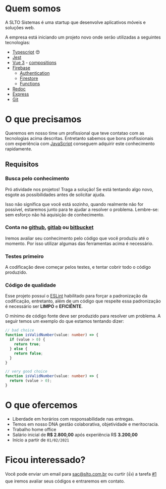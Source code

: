 # Quem somos

A SLTO Sistemas é uma startup que desenvolve aplicativos móveis e soluções web.

A empresa está iniciando um projeto novo onde serão utilizadas a seguintes tecnologias:

- [Typescript](https://www.typescriptlang.org/) :heart_eyes:
- [Jest](https://jestjs.io/)
- [Vue 3](https://v3.vuejs.org/) - [compositions](https://v3.vuejs.org/api/composition-api.html)
- [Firebase](https://firebase.google.com/)
  - [Authentication](https://firebase.google.com/docs/auth)
  - [Firestore](https://firebase.google.com/docs/firestore)
  - [Functions](https://firebase.google.com/docs/functions)
- [Redoc](https://github.com/Redocly/redoc)
- [Express](http://expressjs.com/)
- [Git](https://git-scm.com/)

# O que precisamos

Queremos em nosso time um profissional que teve contatao com as tecnologias acima descritas.
Entretanto sabemos que bons profissionais com experiência com [JavaScript](https://developer.mozilla.org/pt-BR/docs/Web/JavaScript) conseguem adquirir este conhecimento rapidamente.

## Requisitos

### Busca pelo conhecimento
Pró atividade nos projetos! 
Traga a solução!
Se está tentando algo novo, esgote as possibilidades antes de solicitar ajuda.

Isso não significa que você está sozinho, quando realmente não for possível, estaremos junto para te ajudar a resolver o problema.
Lembre-se: sem esforço não há aquisição de conhecimento.

### Conta no [github](https://github.com/), [gitlab](https://gitlab.com/) ou [bitbucket](https://bitbucket.org/)

Iremos avaliar seu conhecimento pelo código que você produziu até o momento.
Por isso utilizar algumas das ferramentas acima é necessário.

### Testes primeiro

A codificação deve começar pelos testes, e tentar cobrir todo o código produzido.

### Código de qualidade

Esse projeto possuí o [ESLint](https://eslint.org/) habilitado para forçar a padronização da codificação, entretanto, além de um código que respeite essa padronização é necessário ser **LIMPO** e **EFICIÊNTE**.

O mínimo de código fonte deve ser produzido para resolver um problema.
A seguir temos um exemplo do que estamos tentando dizer:

```typescript
// bad choice
function isValidNumber(value: number) => {
  if (value > 0) {
    return true;
  } else {
    return false;
  }
}

// very good choice
function isValidNumber(value: number) => {
  return (value > 0);
}
```

# O que ofercemos

- Liberdade em horários com responsabilidade nas entregas.
- Temos em nosso DNA gestão colaborativa, objetividade e meritocracia.
- Trabalho home office
- Salário inicial de **R$ 2.800,00** após experiência R$ **3.200,00**
- Início a partir de `01/02/2021`

# Ficou interessado?

Você pode enviar um email para [sac@slto.com.br](mailto:sac@slto.com.br)
ou curtir (:thumbsup:) a tarefa [#1](https://github.com/solutosoft/contratacao/issues/1) que iremos avaliar seus códigos e entraremos em contato.














